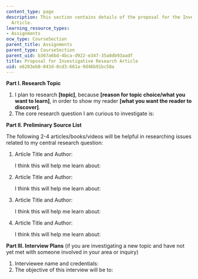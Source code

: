 ```yaml
---
content_type: page
description: This section contains details of the proposal for the Investigative Research
  Article.
learning_resource_types:
- Assignments
ocw_type: CourseSection
parent_title: Assignments
parent_type: CourseSection
parent_uid: b367a6bd-4bca-d922-e347-35a8db93aadf
title: Proposal for Investigative Research Article
uid: e6283eb0-043d-0cd3-661a-9d46b91bc58a
---
```


**Part I. Research Topic**

1.  I plan to research **\[topic\]**, because **\[reason for topic choice/what you want to learn\]**, in order to show my reader **\[what you want the reader to discover\]**.
2.  The core research question I am curious to investigate is:

**Part II. Preliminary Source List**

The following 2-4 articles/books/videos will be helpful in researching issues related to my central research question:

1.  Article Title and Author:
    
    I think this will help me learn about:
    
2.  Article Title and Author:
    
    I think this will help me learn about:
    
3.  Article Title and Author:
    
    I think this will help me learn about:
    
4.  Article Title and Author:
    
    I think this will help me learn about:
    

**Part III. Interview Plans** (if you are investigating a new topic and have not yet met with someone involved in your area or inquiry)

1.  Interviewee name and credentials:
2.  The objective of this interview will be to: